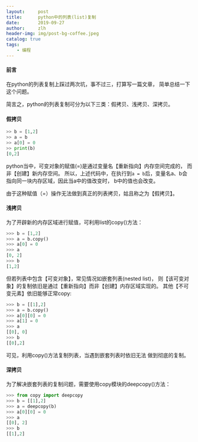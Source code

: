 ```yaml
---
layout:     post
title:      python中的列表(list)复制
date:       2019-09-27
author:     zlh
header-img: img/post-bg-coffee.jpeg
catalog: true
tags:
    - 编程
---
```


#### 前言
在python的列表复制上踩过两次坑，事不过三，打算写一篇文章，
简单总结一下这个问题。

简言之，python的列表复制可分为以下三类：假拷贝、浅拷贝、深拷贝。


#### 假拷贝 

```python
>> b = [1,2]
>> a = b
>> a[0] = 0
>> print(b)
[0,2]

```
python当中，可变对象的赋值(=)是通过变量名【重新指向】内存空间完成的，
而非【创建】新内存空间。
所以，上述代码中，在执行到`a = b`后，变量名a、b会指向同一块内存区域，因此当a中的值改变时，
b中的值也会改变。

由于这种赋值（=）操作无法做到真正的列表拷贝，姑且称之为【假拷贝】。

#### 浅拷贝
为了开辟新的内存区域进行赋值，可利用list的copy()方法：
``` python
>>> b = [1,2]
>>> a = b.copy()
>>> a[0] = 0
>>> a
[0, 2]
>>> b
[1,2]
```
但若列表中包含【可变对象】，常见情况如嵌套列表(nested list)，
则【该可变对象】的复制依旧是通过【重新指向】而非【创建】内存区域实现的。
其他【不可变元素】依旧能够正常copy:
``` python
>>> b = [[1],2]
>>> a = b.copy()
>>> a[0][0] = 0
>>> a[1] = 0
>>> a
[[0], 0]
>>> b
[[0],2]
```

可见，利用copy()方法复制列表，当遇到嵌套列表时依旧无法
做到彻底的复制。


#### 深拷贝
为了解决嵌套列表的复制问题，需要使用copy模块的deepcopy()方法：

``` python
>>> from copy import deepcopy
>>> b = [[1],2]
>>> a = deepcopy(b)
>>> a[0][0] = 0
>>> a
[[0], 2]
>>> b
[[1],2]
```

